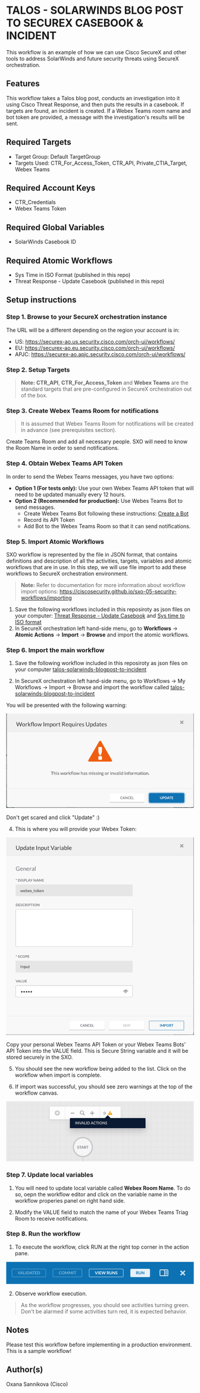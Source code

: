 # TALOS - SOLARWINDS BLOG POST TO SECUREX CASEBOOK & INCIDENT
This workflow is an example of how we can use Cisco SecureX and other tools to address SolarWinds and future security threats using SecureX orchestration.

## Features

This workflow takes a Talos blog post, conducts an investigation into it using Cisco Threat Response, and then puts the results in a casebook. If targets are found, an incident is created. If a Webex Teams room name and bot token are provided, a message with the investigation's results will be sent.

## Required Targets

* Target Group: Default TargetGroup
* Targets Used: CTR_For_Access_Token, CTR_API, Private_CTIA_Target, Webex Teams

## Required Account Keys
* CTR_Credentials
* Webex Teams Token

## Required Global Variables
* SolarWinds Casebook ID

## Required Atomic Workflows
* Sys Time in ISO Format (published in this repo)
* Threat Response - Update Casebook (published in this repo)

## Setup instructions

### Step 1. Browse to your SecureX orchestration instance

The URL will be a different depending on the region your account is in:
- US: https://securex-ao.us.security.cisco.com/orch-ui/workflows/
- EU: https://securex-ao.eu.security.cisco.com/orch-ui/workflows/
- APJC: https://securex-ao.apjc.security.cisco.com/orch-ui/workflows/

### Step 2. Setup Targets

> **Note:** **CTR_API**, **CTR_For_Access_Token** and **Webex Teams** are the standard targets that are pre-configured in SecureX orchestration out of the box.

### Step 3. Create Webex Teams Room for notifications

> It is assumed that Webex Teams Room for notifications will be created in advance (see prerequisites section).

Create Teams Room and add all necessary people. SXO will need to know the Room Name in order to send notifications.

### Step 4. Obtain Webex Teams API Token

In order to send the Webex Teams messages, you have two options:
  - **Option 1 (For tests only):** Use your own Webex Teams API token that will need to be updated manually every 12 hours.
  - **Option 2 (Recommended for production):** Use Webes Teams Bot to send messages.
      - Create Webex Teams Bot following these instructions: [Create a Bot](https://developer.webex.com/docs/bots)
      - Record its API Token
      - Add Bot to the Webex Teams Room so that it can send notifications.

### Step 5. Import Atomic Workflows

SXO workflow is represented by the file in JSON format, that contains definitions and description of all the activities, targets, variables and atomic workflows that are in use. In this step, we will use file import to add these workflows to SecureX orchestration environment.

> **Note:** Refer to documentation for more information about workflow import options: https://ciscosecurity.github.io/sxo-05-security-workflows/importing

1. Save the following workflows included in this reposiroty as json files on your computer: [Threat Response - Update Casebook](https://github.com/oxsannikova/sxo-solarwinds-blogpost-to-incident/blob/main/ThreatResponse-UpdateCasebook__definition_workflow_01KZ9WT3B47KT7c8MSYAvSw1lvTXdYqVSBV/definition_workflow_01KZ9WT3B47KT7c8MSYAvSw1lvTXdYqVSBV.json) and [Sys time to ISO format](https://github.com/oxsannikova/sxo-solarwinds-blogpost-to-incident/blob/main/sys-time-to-iso-format__definition_workflow_01JKYEUJWEVDG4IDBLpUhlliADd4SbrNwv2/definition_workflow_01JKYEUJWEVDG4IDBLpUhlliADd4SbrNwv2.json)
2. In SecureX orchestration left hand-side menu, go to **Workflows** -> **Atomic Actions** -> **Import** -> **Browse** and import the atomic workflows.

### Step 6. Import the main workflow

1. Save the following workflow included in this reposiroty as json files on your computer [talos-solarwinds-blogpost-to-incident](https://github.com/oxsannikova/sxo-solarwinds-blogpost-to-incident/blob/main/talos-solarwinds-blogpost-to-incident__definition_workflow_01KZ8MF3FCJ985zVbgULIwPFrSx9qslb5lx/definition_workflow_01KZ8MF3FCJ985zVbgULIwPFrSx9qslb5lx.json)

2. In SecureX orchestration left hand-side menu, go to Workflows -> My Workflows -> Import -> Browse and import the workflow called [talos-solarwinds-blogpost-to-incident](https://github.com/oxsannikova/sxo-solarwinds-blogpost-to-incident/blob/main/talos-solarwinds-blogpost-to-incident__definition_workflow_01KZ8MF3FCJ985zVbgULIwPFrSx9qslb5lx/definition_workflow_01KZ8MF3FCJ985zVbgULIwPFrSx9qslb5lx.json)

You will be presented with the following warning:

![](/assets/import_warning.png)

Don't get scared and click "Update" :)

4. This is where you will provide your Webex Token:

![](/assets/token_request.png)

Copy your personal Webex Teams API Token or your Webex Teams Bots' API Token into the VALUE field. This is Secure String variable and it will be stored securely in the SXO.

5. You should see the new workflow being added to the list. Click on the workflow when import is complete.

6. If import was successful, you should see zero warnings at the top of the workflow canvas.

![](/assets/inside_workflow.png)

### Step 7. Update local variables

1. You will need to update local variable called **Webex Room Name**. To do so, oepn the workflow editor and click on the variable name in the workflow properies panel on right hand side.

2. Modify the VALUE field to match the name of your Webex Teams Triag Room to receive notifications.

### Step 8. Run the workflow

1. To execute the workflow, click RUN at the right top corner in the action pane.

![](/assets/action_pane.png)

2.  Observe workflow execution.

> As the workflow progresses, you should see activities turning green. Don't be alarmed if some activities turn red, it is expected behavior.

## Notes
Please test this workflow before implementing in a production environment. This is a sample workflow!

## Author(s)
Oxana Sannikova (Cisco)
